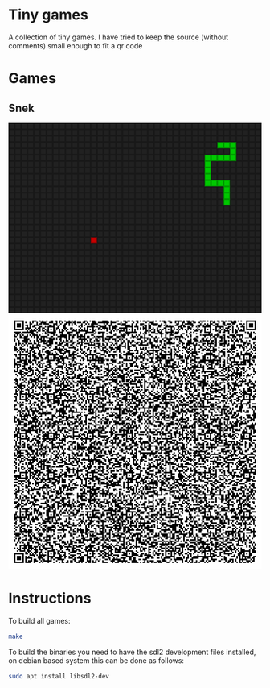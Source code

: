 # Tiny games

A collection of tiny games. I have tried to keep the source (without comments) small enough to fit a qr code

# Games

## Snek
![snek Screenshot](snek_screenshot.png)
![snek QR](snek_qr.png)

# Instructions

To build all games:
```bash
make
```

To build the binaries you need to have the sdl2 development files
installed, on debian based system this can be done as follows:

```bash
sudo apt install libsdl2-dev
```


